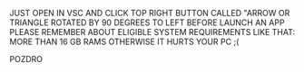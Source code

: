 JUST OPEN IN VSC AND CLICK TOP RIGHT BUTTON CALLED "ARROW OR TRIANGLE ROTATED BY 90 DEGREES TO LEFT
BEFORE LAUNCH AN APP PLEASE REMEMBER ABOUT ELIGIBLE SYSTEM REQUIREMENTS LIKE THAT: MORE THAN 16 GB RAMS OTHERWISE IT HURTS YOUR PC ;(

POZDRO
